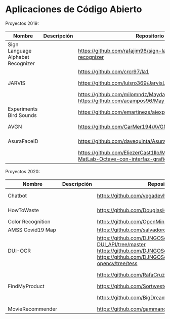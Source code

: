 # Aplicaciones de Código Abierto

Proyectos 2019:

| Nombre  | Descripción  | Repositorio  | Licencia  | Autores  |
|---|---|---|---|---|
| Sign Language Alphabet Recognizer  |   | https://github.com/rafajim96/sign-language-alphabet-recognizer   |   |   |
|   |   | https://github.com/crcr97/la1 |   |   |
| JARVIS |   | https://github.com/luisro369/JarvisUCA  | MIT  | Luis Romualdo  |
|   |   | https://github.com/milomndz/MaydayComputerVisionWeb https://github.com/acampos96/MayDayComputerVisionApp  |   |   |
| Experiments Bird Sounds |   | https://github.com/emartinezs/aiexperiments-bird-sounds |   |   |
| AVGN |   | https://github.com/CarMer194/AVGN  |   | Carlos Merino  |
| AsuraFaceID  |   | https://github.com/davequinta/AsuraFaceID | MIT | David Quintanilla  |
|   |   | https://github.com/EliezerCast1llo/Machine-Learning-en-MatLab-Octave-con-interfaz-grafica | MIT  | Eliezer Castillo |

Proyectos 2020:


| Nombre  | Descripción  | Repositorio  | Licencia  | Autores  |
|---|---|---|---|---|
| Chatbot |   | https://github.com/vegadevh/chatbot-dialogflow   |   | Diego Vega |
| HowToWaste  |   | https://github.com/DouglasHdezT/HowToWaste |   | Douglas Hernández  |
| Color Recognition |   | https://github.com/OpenMindDevs/color_recognition  |   |   |
| AMSS Covid19 Map |   | https://github.com/salvadorc94/AMSSCovid19Map.git |   |   |
| DUI-OCR |   | https://github.com/DJNGOSolutions/PostgREST-DUI_API/tree/master https://github.com/DJNGOSolutions/DUI-OCR-Panel https://github.com/DJNGOSolutions/simple-ocr-opencv/tree/tess |   | |
|   |   | https://github.com/RafaCruzA/VClass |   | Rafael Cruz |
| FindMyProduct |   | https://github.com/Sortweste/FindMyProduct |   | |
|   |   | https://github.com/BigDreamsCoders/Tremor |   | Nelson Castro |
| MovieRecommender |   | https://github.com/gammanc/movierecommender |   | |







